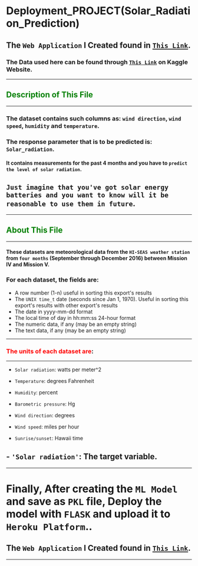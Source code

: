 # Deployment_PROJECT(Solar_Radiation_Prediction) 
## The `Web Application` I Created found in  <a href="https://radiation-prediction.herokuapp.com/" target="_blank">`This Link`</a>.
### The Data used here can be found through  <a href="https://www.kaggle.com/dronio/SolarEnergy#" target="_blank">`This Link`</a> on Kaggle Website.
-----------------------------------------------

## <font color='green'>Description of This File</font> 
-----------------------------------------------

### The dataset contains such columns as: `wind direction`, `wind speed`, `humidity` and `temperature`. 

### The response parameter that is to be predicted is: `Solar_radiation`. 
#### It contains measurements for the past 4 months and you have to `predict the level of solar radiation`.

## `Just imagine that you've got solar energy batteries and you want to know will it be reasonable to use them in future`.
-----------------------------------------------

##  <font color='green'>About This File</font>
-----------------------------------------------

#### These datasets are meteorological data from the `HI-SEAS weather station` from `four months` (September through December 2016) between Mission IV and Mission V.

### For each dataset, the fields are:

- A row number (1-n) useful in sorting this export's results
- The `UNIX time_t` date (seconds since Jan 1, 1970). Useful in sorting this export's results with other export's results
- The date in yyyy-mm-dd format
- The local time of day in hh:mm:ss 24-hour format
- The numeric data, if any (may be an empty string)
- The text data, if any (may be an empty string)
-----------------------------------------------
### <font color='red'>The units of each dataset are</font>:
-----------------------------------------------

- `Solar radiation`: watts per meter^2

- `Temperature`: degrees Fahrenheit

- `Humidity`: percent

- `Barometric pressure`: Hg

- `Wind direction`: degrees

- `Wind speed`: miles per hour

- `Sunrise/sunset`: Hawaii time

## - `'Solar radiation'`: The target variable. 
-----------------------------------------------
# Finally, After creating the `ML Model` and save as `PKL` file, Deploy the model with `FLASK` and upload it to `Heroku Platform`..
## The `Web Application` I Created found in  <a href="https://radiation-prediction.herokuapp.com/" target="_blank">`This Link`</a>.
-----------------------------------------------
